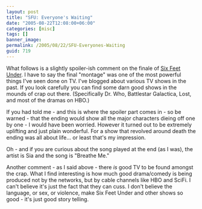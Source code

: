 ```yaml
---
layout: post
title: "SFU: Everyone's Waiting"
date: "2005-08-22T12:08:00+06:00"
categories: [misc]
tags: []
banner_image: 
permalink: /2005/08/22/SFU-Everyones-Waiting
guid: 719
---
```


What follows is a slightly spoiler-ish comment on the finale of <a href="http://www.hbo.com/sixfeetunder/">Six Feet Under</a>. I have to say the final "montage" was one of the most powerful things I've seen done on TV. I've blogged about various TV shows in the past. If you look carefully you can find some darn good shows in the mounds of crap out there. (Specifically Dr. Who, Battlestar Galactica, Lost, and most of the dramas on HBO.) 

If you had told me - and this is where the spoiler part comes in - so be warned - that the ending would show all the major characters dieing off one by one - I would have been worried. However it turned out to be extremely uplifting and just plain wonderful. For a show that revolved around death the ending was all about life... or least that's my impression. 

Oh - and if you are curious about the song played at the end (as I was), the artist is Sia and the song is "Breathe Me." 

Another comment - as I said above - there <i>is</i> good TV to be found amongst the crap. What I find interesting is how much good drama/comedy is being produced not by the networks, but by cable channels like HBO and SciFi. I can't believe it's just the fact that they can cuss. I don't believe the language, or sex, or violence, make Six Feet Under and other shows so good - it's just good story telling.